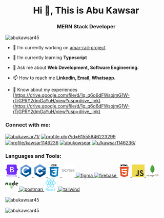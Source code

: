 <h1 align="center">Hi 👋, This is Abu Kawsar</h1>
<h3 align="center">MERN Stack Developer</h3>

<p align="left"> <img src="https://komarev.com/ghpvc/?username=abukawsar45&label=Profile%20views&color=0e75b6&style=flat" alt="abukawsar45" /> </p>

- 🔭 I’m currently working on [amar-rail-project](https://amar-rail-online.surge.sh/)

- 🌱 I’m currently learning **Typescript**

- 💬 Ask me about **Web Development, Software Engineering.**

- 📫 How to reach me **Linkedin, Email, Whatsapp.**

- 📄 Know about my experiences [https://drive.google.com/file/d/1q_q6o6dFWsojmG1W-rTjGPRY2dmGaYuH/view?usp=drive_link](https://drive.google.com/file/d/1q_q6o6dFWsojmG1W-rTjGPRY2dmGaYuH/view?usp=drive_link)

<h3 align="left">Connect with me:</h3>
<p align="left">
<a href="https://linkedin.com/in/abukawsar71/" target="blank"><img align="center" src="https://raw.githubusercontent.com/rahuldkjain/github-profile-readme-generator/master/src/images/icons/Social/linked-in-alt.svg" alt="abukawsar71/" height="30" width="40" /></a>
<a href="https://fb.com/profile.php?id=61555646223299" target="blank"><img align="center" src="https://raw.githubusercontent.com/rahuldkjain/github-profile-readme-generator/master/src/images/icons/Social/facebook.svg" alt="profile.php?id=61555646223299" height="30" width="40" /></a>
<a href="https://www.hackerrank.com/profile/kawsar1146236" target="blank"><img align="center" src="https://raw.githubusercontent.com/rahuldkjain/github-profile-readme-generator/master/src/images/icons/Social/hackerrank.svg" alt="profile/kawsar1146236" height="30" width="40" /></a>
<a href="https://codeforces.com/profile/abukowsear" target="blank"><img align="center" src="https://raw.githubusercontent.com/rahuldkjain/github-profile-readme-generator/master/src/images/icons/Social/codeforces.svg" alt="abukowsear" height="30" width="40" /></a>
<a href="https://www.leetcode.com/u/kawsar1146236/" target="blank"><img align="center" src="https://raw.githubusercontent.com/rahuldkjain/github-profile-readme-generator/master/src/images/icons/Social/leet-code.svg" alt="u/kawsar1146236/" height="30" width="40" /></a>
</p>

<h3 align="left">Languages and Tools:</h3>
<p align="left"> <a href="https://getbootstrap.com" target="_blank" rel="noreferrer"> <img src="https://raw.githubusercontent.com/devicons/devicon/master/icons/bootstrap/bootstrap-plain-wordmark.svg" alt="bootstrap" width="40" height="40"/> </a> <a href="https://www.cprogramming.com/" target="_blank" rel="noreferrer"> <img src="https://raw.githubusercontent.com/devicons/devicon/master/icons/c/c-original.svg" alt="c" width="40" height="40"/> </a> <a href="https://www.w3schools.com/cpp/" target="_blank" rel="noreferrer"> <img src="https://raw.githubusercontent.com/devicons/devicon/master/icons/cplusplus/cplusplus-original.svg" alt="cplusplus" width="40" height="40"/> </a> <a href="https://www.w3schools.com/css/" target="_blank" rel="noreferrer"> <img src="https://raw.githubusercontent.com/devicons/devicon/master/icons/css3/css3-original-wordmark.svg" alt="css3" width="40" height="40"/> </a> <a href="https://expressjs.com" target="_blank" rel="noreferrer"> <img src="https://raw.githubusercontent.com/devicons/devicon/master/icons/express/express-original-wordmark.svg" alt="express" width="40" height="40"/> </a> <a href="https://www.figma.com/" target="_blank" rel="noreferrer"> <img src="https://www.vectorlogo.zone/logos/figma/figma-icon.svg" alt="figma" width="40" height="40"/> </a> <a href="https://firebase.google.com/" target="_blank" rel="noreferrer"> <img src="https://www.vectorlogo.zone/logos/firebase/firebase-icon.svg" alt="firebase" width="40" height="40"/> </a> <a href="https://www.w3.org/html/" target="_blank" rel="noreferrer"> <img src="https://raw.githubusercontent.com/devicons/devicon/master/icons/html5/html5-original-wordmark.svg" alt="html5" width="40" height="40"/> </a> <a href="https://developer.mozilla.org/en-US/docs/Web/JavaScript" target="_blank" rel="noreferrer"> <img src="https://raw.githubusercontent.com/devicons/devicon/master/icons/javascript/javascript-original.svg" alt="javascript" width="40" height="40"/> </a> <a href="https://www.mongodb.com/" target="_blank" rel="noreferrer"> <img src="https://raw.githubusercontent.com/devicons/devicon/master/icons/mongodb/mongodb-original-wordmark.svg" alt="mongodb" width="40" height="40"/> </a> <a href="https://nodejs.org" target="_blank" rel="noreferrer"> <img src="https://raw.githubusercontent.com/devicons/devicon/master/icons/nodejs/nodejs-original-wordmark.svg" alt="nodejs" width="40" height="40"/> </a> <a href="https://postman.com" target="_blank" rel="noreferrer"> <img src="https://www.vectorlogo.zone/logos/getpostman/getpostman-icon.svg" alt="postman" width="40" height="40"/> </a> <a href="https://reactjs.org/" target="_blank" rel="noreferrer"> <img src="https://raw.githubusercontent.com/devicons/devicon/master/icons/react/react-original-wordmark.svg" alt="react" width="40" height="40"/> </a> <a href="https://tailwindcss.com/" target="_blank" rel="noreferrer"> <img src="https://www.vectorlogo.zone/logos/tailwindcss/tailwindcss-icon.svg" alt="tailwind" width="40" height="40"/> </a> </p>

<p><img align="center" src="https://github-readme-stats.vercel.app/api/top-langs?username=abukawsar45&show_icons=true&locale=en&layout=compact" alt="abukawsar45" /></p>

<p><img align="center" src="https://github-readme-streak-stats.herokuapp.com/?user=abukawsar45&" alt="abukawsar45" /></p>
